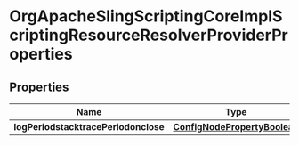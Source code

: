 
# OrgApacheSlingScriptingCoreImplScriptingResourceResolverProviderProperties

## Properties
Name | Type | Description | Notes
------------ | ------------- | ------------- | -------------
**logPeriodstacktracePeriodonclose** | [**ConfigNodePropertyBoolean**](ConfigNodePropertyBoolean.md) |  |  [optional]



